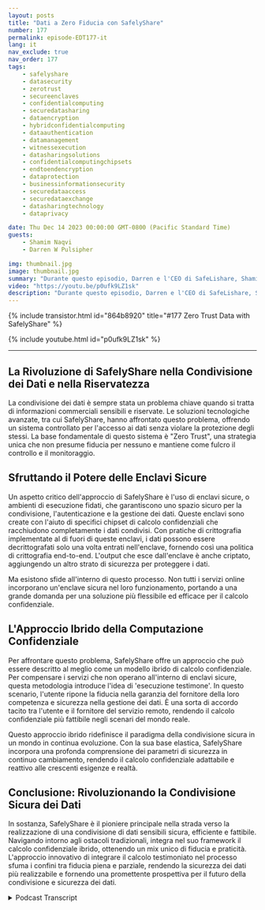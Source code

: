 ```yaml
---
layout: posts
title: "Dati a Zero Fiducia con SafelyShare"
number: 177
permalink: episode-EDT177-it
lang: it
nav_exclude: true
nav_order: 177
tags:
    - safelyshare
    - datasecurity
    - zerotrust
    - secureenclaves
    - confidentialcomputing
    - securedatasharing
    - dataencryption
    - hybridconfidentialcomputing
    - dataauthentication
    - datamanagement
    - witnessexecution
    - datasharingsolutions
    - confidentialcomputingchipsets
    - endtoendencryption
    - dataprotection
    - businessinformationsecurity
    - securedataaccess
    - securedataexchange
    - datasharingtechnology
    - dataprivacy

date: Thu Dec 14 2023 00:00:00 GMT-0800 (Pacific Standard Time)
guests:
    - Shamim Naqvi
    - Darren W Pulsipher

img: thumbnail.jpg
image: thumbnail.jpg
summary: "Durante questo episodio, Darren e l'CEO di SafeLishare, Shamim Naqvi, discutono su come il calcolo confidenziale possa essere impiegato per creare ambienti di collaborazione per la condivisione dei dati gestiti nel cloud."
video: "https://youtu.be/p0ufk9LZ1sk"
description: "Durante questo episodio, Darren e l'CEO di SafeLishare, Shamim Naqvi, discutono su come il calcolo confidenziale possa essere impiegato per creare ambienti di collaborazione per la condivisione dei dati gestiti nel cloud."
---
```


<div>
{% include transistor.html id="864b8920" title="#177 Zero Trust Data with SafelyShare" %}

{% include youtube.html id="p0ufk9LZ1sk" %}
</div>

---

## La Rivoluzione di SafelyShare nella Condivisione dei Dati e nella Riservatezza

La condivisione dei dati è sempre stata un problema chiave quando si tratta di informazioni commerciali sensibili e riservate. Le soluzioni tecnologiche avanzate, tra cui SafelyShare, hanno affrontato questo problema, offrendo un sistema controllato per l'accesso ai dati senza violare la protezione degli stessi. La base fondamentale di questo sistema è "Zero Trust", una strategia unica che non presume fiducia per nessuno e mantiene come fulcro il controllo e il monitoraggio.

## Sfruttando il Potere delle Enclavi Sicure

Un aspetto critico dell'approccio di SafelyShare è l'uso di enclavi sicure, o ambienti di esecuzione fidati, che garantiscono uno spazio sicuro per la condivisione, l'autenticazione e la gestione dei dati. Queste enclavi sono create con l'aiuto di specifici chipset di calcolo confidenziali che racchiudono completamente i dati condivisi. Con pratiche di crittografia implementate al di fuori di queste enclavi, i dati possono essere decrittografati solo una volta entrati nell'enclave, fornendo così una politica di crittografia end-to-end. L'output che esce dall'enclave è anche criptato, aggiungendo un altro strato di sicurezza per proteggere i dati.

Ma esistono sfide all'interno di questo processo. Non tutti i servizi online incorporano un'enclave sicura nel loro funzionamento, portando a una grande domanda per una soluzione più flessibile ed efficace per il calcolo confidenziale.

## L'Approccio Ibrido della Computazione Confidenziale

Per affrontare questo problema, SafelyShare offre un approccio che può essere descritto al meglio come un modello ibrido di calcolo confidenziale. Per compensare i servizi che non operano all'interno di enclavi sicure, questa metodologia introduce l'idea di 'esecuzione testimone'. In questo scenario, l'utente ripone la fiducia nella garanzia del fornitore della loro competenza e sicurezza nella gestione dei dati. È una sorta di accordo tacito tra l'utente e il fornitore del servizio remoto, rendendo il calcolo confidenziale più fattibile negli scenari del mondo reale.

Questo approccio ibrido ridefinisce il paradigma della condivisione sicura in un mondo in continua evoluzione. Con la sua base elastica, SafelyShare incorpora una profonda comprensione dei parametri di sicurezza in continuo cambiamento, rendendo il calcolo confidenziale adattabile e reattivo alle crescenti esigenze e realtà.

## Conclusione: Rivoluzionando la Condivisione Sicura dei Dati

In sostanza, SafelyShare è il pioniere principale nella strada verso la realizzazione di una condivisione di dati sensibili sicura, efficiente e fattibile. Navigando intorno agli ostacoli tradizionali, integra nel suo framework il calcolo confidenziale ibrido, ottenendo un mix unico di fiducia e praticità. L'approccio innovativo di integrare il calcolo testimoniato nel processo sfuma i confini tra fiducia piena e parziale, rendendo la sicurezza dei dati più realizzabile e fornendo una promettente prospettiva per il futuro della condivisione e sicurezza dei dati.



<details>
<summary> Podcast Transcript </summary>

<p></p>

</details>

